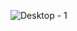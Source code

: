 ![Desktop - 1](https://user-images.githubusercontent.com/57879592/157974720-fe2440ef-7321-4f06-8702-123d04a28ac0.png)

